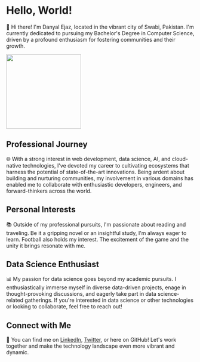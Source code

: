 # Hello, World!

👋 Hi there! I'm Danyal Ejaz, located in the vibrant city of Swabi, Pakistan. I'm currently dedicated to pursuing my Bachelor's Degree in Computer Science, driven by a profound enthusiasm for fostering communities and their growth.

<div style="display: flex; justify-content: space-between;">
  <a href="https://github.com/anuraghazra/github-readme-stats" style="flex: 1;">
    <img height=200 align="center" src="https://github-readme-stats.vercel.app/api?username=danyalejaz&show_icons=true&theme=transparent" />
  </a>
</div>






## Professional Journey
🌐 With a strong interest in web development, data science, AI, and cloud-native technologies, I've devoted my career to cultivating ecosystems that harness the potential of state-of-the-art innovations. Being ardent about building and nurturing communities, my involvement in various domains has enabled me to collaborate with enthusiastic developers, engineers, and forward-thinkers across the world.

## Personal Interests
📚 Outside of my professional pursuits, I'm passionate about reading and traveling. Be it a gripping novel or an insightful study, I'm always eager to learn. Football also holds my interest. The excitement of the game and the unity it brings resonate with me.

## Data Science Enthusiast
📊 My passion for data science goes beyond my academic pursuits. I enthusiastically immerse myself in diverse data-driven projects, enage in thought-provoking discussions, and eagerly take part in data science-related gatherings. If you're interested in data science or other technologies or looking to collaborate, feel free to reach out!

## Connect with Me
🔗 You can find me on [LinkedIn](https://www.linkedin.com/in/danyalejaz/), [Twitter](https://twitter.com/twtdanyal), or here on GitHub! Let's work together and make the technology landscape even more vibrant and dynamic.
